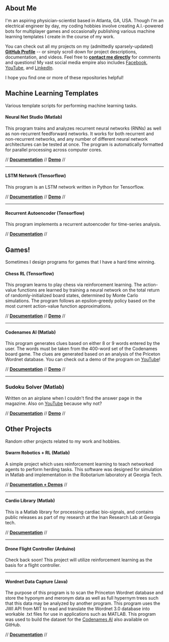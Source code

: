 ## About Me

I'm an aspiring physician-scientist based in Atlanta, GA, USA. Though I'm an electrical engineer by day, my coding hobbies involve creating A.I.-powered bots for multiplayer games and occasionally publishing various machine learning templates I create in the course of my work.

You can check out all my projects on my (admittedly sparsely-updated) **[GitHub Profile](https://github.com/jonzia)** -- or simply scroll down for project descriptions, documentation, and videos. Feel free to **[contact me directly](https://www.jonzia.me)** for comments and questions! My vast social media empire also includes [Facebook](https://www.facebook.com/jonathanzia), [YouTube](https://www.youtube.com/channel/UCYiktVuCaENeUPtyB5fBQuw/featured?disable_polymer=1), and [LinkedIn](https://www.linkedin.com/in/jonathanzia/).

I hope you find one or more of these repositories helpful!

## Machine Learning Templates
Various template scripts for performing machine learning tasks.

#### Neural Net Studio (Matlab)
This program trains and analyzes recurrent neural networks (RNNs) as well as non-recurrent feedforward networks. It works for both recurrent and non-recurrent networks, and any number of different neural network architectures can be tested at once. The program is automatically formatted for parallel processing across computer cores.

// **[Documentation](https://jonzia.github.io/NeuralNetStudio/)** // **[Demo](https://www.youtube.com/watch?v=WBxCHDFzexQ)** //

---
#### LSTM Network (Tensorflow)
This program is an LSTM network written in Python for Tensorflow.

// **[Documentation](https://jonzia.github.io/LSTM_Network/)** // **[Demo](https://youtu.be/DSzegLte0Iw)** //

---
#### Recurrent Autoencoder (Tensorflow)
This program implements a recurrent autoencoder for time-series analysis.

// **[Documentation](https://jonzia.github.io/Recurrent_Autoencoder/)** //


## Games!
Sometimes I design programs for games that I have a hard time winning.

#### Chess RL (Tensorflow)
This program learns to play chess via reinforcement learning. The action-value functions are learned by training a neural network on the total return of randomly-initialized board states, determined by Monte Carlo simulations. The program follows an epsilon-greedy policy based on the most current action-value function approximations.

// **[Documentation](https://jonzia.github.io/Chess_RL/)** // **[Demo](https://youtu.be/PgVgvZ9_X8c)** //

---
#### Codenames AI (Matlab)
This program generates clues based on either 8 or 9 words entered by the user. The words must be taken from the 400-word set of the Codenames board game. The clues are generated based on an analysis of the Priceton Wordnet database. You can check out a demo of the program on [YouTube](https://youtu.be/yX2YkhvAtM4)!

// **[Documentation](https://jonzia.github.io/Codenames/)** // **[Demo](https://youtu.be/yX2YkhvAtM4)** //

---
### Sudoku Solver (Matlab)
Written on an airplane when I couldn't find the answer page in the magazine. Also on [YouTube](https://youtu.be/QC-4RXylWQ0) because why not?

// **[Documentation](https://jonzia.github.io/Sudoku/)** // **[Demo](https://youtu.be/QC-4RXylWQ0)** //

## Other Projects
Random other projects related to my work and hobbies.

#### Swarm Robotics + RL (Matlab)
A simple project which uses reinforcement learning to teach networked agents to perform herding tasks. This software was designed for simulation in Matlab and implementation in the Robotarium laboratory at Georgia Tech.

// **[Documentation + Demos](https://jonzia.github.io/Robotarium/)** //

---
#### Cardio Library (Matlab)
This is a Matlab library for processing cardiac bio-signals, and contains public releases as part of my research at the Inan Research Lab at Georgia tech.

// **[Documentation](https://jonzia.github.io/Cardio/)** //

---
#### Drone Flight Controller (Arduino)
Check back soon! This project will utilize reinforcement learning as the basis for a flight controller.

---
#### Wordnet Data Capture (Java)
The purpose of this program is to scan the Princeton Wordnet database and store the hyponym and meronym data as well as full hypernym trees such that this data may be analyzed by another program. This program uses the JWI API from MIT to read and translate the Wordnet 3.0 database into workable .txt files for use in applications such as MATLAB. This program was used to build the dataset for the [Codenames AI](https://github.com/jonzia/Codenames) also available on GitHub.

// **[Documentation](https://jonzia.github.io/WordnetDataCapture/)** //
